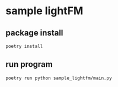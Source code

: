 # sample lightFM

## package install

```shell script
poetry install
```

## run program

```shell script
poetry run python sample_lightfm/main.py
```
